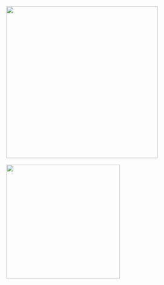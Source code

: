 <section style="display: flex; flex-flow: column wrap; align-items: flex-start;width: 800">

<img width="400" src="https://github-readme-stats-eight-theta.vercel.app/api/?username=thelichy&layout=compact&hide_border=true&theme=onedark&hide=html,css,scss&include_all_commits=true&count_private=true"/>

<br>

<img width="300" src="https://github-readme-stats.vercel.app/api/top-langs/?username=thelichy&hide_progress=true&hide_border=true&theme=onedark&hide=html,css,scss&include_all_commits=true&count_private=true&lang_count=10"/>

</section>
